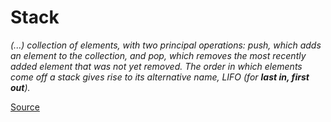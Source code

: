 # Stack

_(...) collection of elements, with two principal operations: push, which adds an element to the collection, and pop, which removes the most recently added element that was not yet removed. The order in which elements come off a stack gives rise to its alternative name, LIFO (for **last in, first out**)._

[Source](https://en.wikipedia.org/wiki/Stack_%28abstract_data_type%29)
